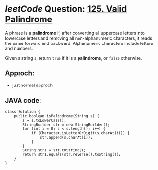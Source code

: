 # _leetCode_ Question: [125. Valid Palindrome](https://leetcode.com/problems/valid-palindrome/submissions/)

A phrase is a **palindrome** if, after converting all uppercase letters into lowercase letters and removing all non-alphanumeric characters, it reads the same forward and backward. Alphanumeric characters include letters and numbers.

Given a string `s`, return `true` if it is a **palindrome**, or `false` otherwise.

## Approch:

- just normal approch

## JAVA code:

```
class Solution {
    public boolean isPalindrome(String s) {
        s = s.toLowerCase();
        StringBuilder str = new StringBuilder();
        for (int i = 0; i < s.length(); i++) {
            if (Character.isLetterOrDigit(s.charAt(i))) {
                str.append(s.charAt(i));
            }
        }
        String str1 = str.toString();
        return str1.equals(str.reverse().toString());
    }
}
```
